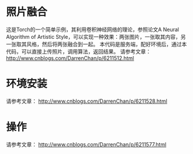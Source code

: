 # 照片融合 #

这是Torch的一个简单示例，其利用卷积神经网络的理论，参照论文A Neural Algorithm of Artistic Style，可以实现一种效果：两张图片，一张取其内容，另一张取其风格，然后将两张融合到一起。
本代码是服务端，配好环境后，通过本代码，可以直接上传照片，调用算法，返回结果。
请参考文章：
http://www.cnblogs.com/DarrenChan/p/6211512.html

# 环境安装 #
请参考文章：
http://www.cnblogs.com/DarrenChan/p/6211528.html

# 操作 #
请参考文章：
http://www.cnblogs.com/DarrenChan/p/6211577.html
